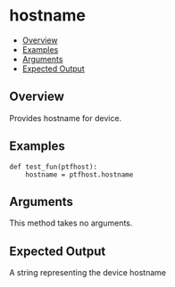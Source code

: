 # hostname

- [Overview](#overview)
- [Examples](#examples)
- [Arguments](#arguments)
- [Expected Output](#expected-output)

## Overview
Provides hostname for device.

## Examples
```
def test_fun(ptfhost):
    hostname = ptfhost.hostname
```

## Arguments
This method takes no arguments.

## Expected Output
A string representing the device hostname